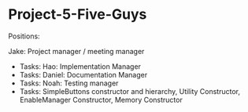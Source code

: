 # Project-5-Five-Guys

Positions:

Jake: Project manager / meeting manager
- Tasks: 
Hao: Implementation Manager
- Tasks: 
Daniel: Documentation Manager
- Tasks:
Noah: Testing manager
- Tasks: SimpleButtons constructor and hierarchy, Utility Constructor, EnableManager Constructor, Memory Constructor
